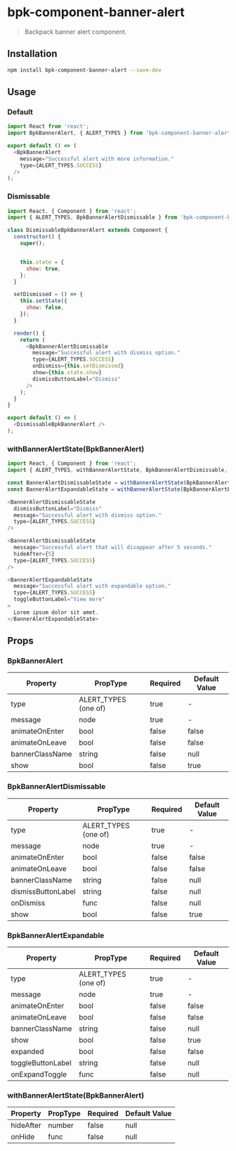 # bpk-component-banner-alert

> Backpack banner alert component.

## Installation

```sh
npm install bpk-component-banner-alert --save-dev
```

## Usage

### Default

```js
import React from 'react';
import BpkBannerAlert, { ALERT_TYPES } from 'bpk-component-banner-alert';

export default () => (
  <BpkBannerAlert
    message="Successful alert with more information."
    type={ALERT_TYPES.SUCCESS}
  />
);
```

### Dismissable

```js
import React, { Component } from 'react';
import { ALERT_TYPES, BpkBannerAlertDismissable } from 'bpk-component-banner-alert';

class DismissableBpkBannerAlert extends Component {
  constructor() {
    super();


    this.state = {
      show: true,
    };
  }

  setDismissed = () => {
    this.setState({
      show: false,
    });
  }

  render() {
    return (
      <BpkBannerAlertDismissable
        message="Successful alert with dismiss option."
        type={ALERT_TYPES.SUCCESS}
        onDismiss={this.setDismissed}
        show={this.state.show}
        dismissButtonLabel="Dismiss"
      />
    );
  }
}

export default () => (
  <DismissableBpkBannerAlert />
);
```

### withBannerAlertState(BpkBannerAlert)

```js
import React, { Component } from 'react';
import { ALERT_TYPES, withBannerAlertState, BpkBannerAlertDismissable, BpkBannerAlertExpandable } from 'bpk-component-banner-alert';

const BannerAlertDismissableState = withBannerAlertState(BpkBannerAlertDismissable);
const BannerAlertExpandableState = withBannerAlertState(BpkBannerAlertExpandable);

<BannerAlertDismissableState
  dismissButtonLabel="Dismiss"
  message="Successful alert with dismiss option."
  type={ALERT_TYPES.SUCCESS}
/>

<BannerAlertDismissableState
  message="Successful alert that will disappear after 5 seconds."
  hideAfter={5}
  type={ALERT_TYPES.SUCCESS}
/>

<BannerAlertExpandableState
  message="Successful alert with expandable option."
  type={ALERT_TYPES.SUCCESS}
  toggleButtonLabel="View more"
>
  Lorem ipsum dolor sit amet.
</BannerAlertExpandableState>
```


## Props

### BpkBannerAlert

| Property           | PropType               | Required | Default Value |
| ------------------ | ---------------------- | -------- | ------------- |
| type               | ALERT_TYPES (one of)   | true     | -             |
| message            | node                   | true     | -             |
| animateOnEnter     | bool                   | false    | false         |
| animateOnLeave     | bool                   | false    | false         |
| bannerClassName    | string                 | false    | null          |
| show               | bool                   | false    | true          |

### BpkBannerAlertDismissable

| Property           | PropType               | Required | Default Value |
| ------------------ | ---------------------- | -------- | ------------- |
| type               | ALERT_TYPES (one of)   | true     | -             |
| message            | node                   | true     | -             |
| animateOnEnter     | bool                   | false    | false         |
| animateOnLeave     | bool                   | false    | false         |
| bannerClassName    | string                 | false    | null          |
| dismissButtonLabel | string                 | false    | null          |
| onDismiss          | func                   | false    | null          |
| show               | bool                   | false    | true          |

### BpkBannerAlertExpandable

| Property           | PropType               | Required | Default Value |
| ------------------ | ---------------------- | -------- | ------------- |
| type               | ALERT_TYPES (one of)   | true     | -             |
| message            | node                   | true     | -             |
| animateOnEnter     | bool                   | false    | false         |
| animateOnLeave     | bool                   | false    | false         |
| bannerClassName    | string                 | false    | null          |
| show               | bool                   | false    | true          |
| expanded           | bool                   | false    | false         |
| toggleButtonLabel  | string                 | false    | null          |
| onExpandToggle     | func                   | false    | null          |

### withBannerAlertState(BpkBannerAlert)

| Property  | PropType | Required | Default Value |
| --------- | -------- | -------- | ------------- |
| hideAfter | number   | false    | null          |
| onHide    | func     | false    | null          |
